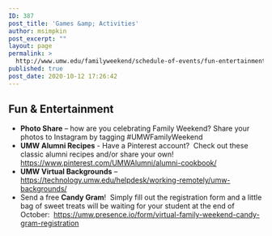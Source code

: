 ```yaml
---
ID: 387
post_title: 'Games &amp; Activities'
author: msimpkin
post_excerpt: ""
layout: page
permalink: >
  http://www.umw.edu/familyweekend/schedule-of-events/fun-entertainment-2/
published: true
post_date: 2020-10-12 17:26:42
---
```

<h2><strong>Fun &amp; Entertainment</strong></h2>
<ul>
 	<li><strong>Photo Share</strong> – how are you celebrating Family Weekend? Share your photos to Instagram by tagging #UMWFamilyWeekend</li>
 	<li><strong>UMW Alumni Recipes</strong> - Have a Pinterest account?  Check out these classic alumni recipes and/or share your own!  <a href="https://www.pinterest.com/UMWAlumni/alumni-cookbook/">https://www.pinterest.com/UMWAlumni/alumni-cookbook/</a></li>
 	<li><strong>UMW Virtual Backgrounds</strong> – <a href="https://technology.umw.edu/helpdesk/working-remotely/umw-backgrounds/">https://technology.umw.edu/helpdesk/working-remotely/umw-backgrounds/</a></li>
 	<li>Send a free <strong>Candy Gram</strong>!  Simply fill out the registration form and a little bag of sweet treats will be waiting for your student at the end of October:  <a href="https://umw.presence.io/form/virtual-family-weekend-candy-gram-registration">https://umw.presence.io/form/virtual-family-weekend-candy-gram-registration</a></li>
</ul>
<h2></h2>